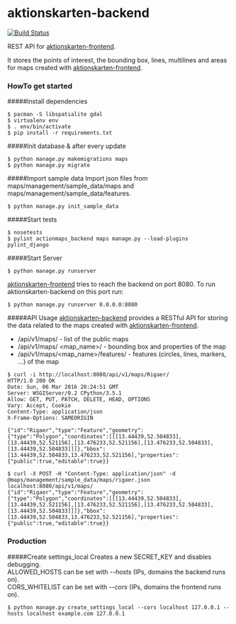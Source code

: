 # aktionskarten-backend

[![Build Status](https://travis-ci.org/KartographischeAktion/aktionskarten-backend.svg?branch=master)](https://travis-ci.org/KartographischeAktion/aktionskarten-backend)

REST API for [aktionskarten-frontend](https://github.com/KartographischeAktion/aktionskarten-frontend).

It stores the points of interest, the bounding box, lines, multilines and areas for maps created with [aktionskarten-frontend](https://github.com/KartographischeAktion/aktionskarten-frontend).

### HowTo get started

#####Install dependencies
```
$ pacman -S libspatialite gdal
$ virtualenv env
$ . env/bin/activate
$ pip install -r requirements.txt
```

#####Init database & after every update
```
$ python manage.py makemigrations maps
$ python manage.py migrate
```

#####Import sample data
Import json files from maps/management/sample_data/maps and maps/management/sample_data/features.
```
$ python manage.py init_sample_data
```

#####Start tests
```
$ nosetests
$ pylint actionmaps_backend maps manage.py --load-plugins pylint_django
```

#####Start Server
```
$ python manage.py runserver
```
[aktionskarten-frontend](https://github.com/KartographischeAktion/aktionskarten-frontend) tries to reach the backend on port 8080. To run aktionskarten-backend on this port run:
```
$ python manage.py runserver 0.0.0.0:8080
```

#####API Usage
[aktionskarten-backend](https://github.com/KartographischeAktion/aktionskarten-backend) provides a RESTful API for storing the data related to the maps created with [aktionskarten-frontend](https://github.com/KartographischeAktion/aktionskarten-frontend).<br>


* <host>/api/v1/maps/ - list of the public maps
* <host>/api/v1/maps/ \<map_name\>/ - bounding box and properties of the map
* <host>/api/v1/maps/\<map_name\>/features/ - features (circles, lines, markers, ...) of the map

```
$ curl -i http://localhost:8080/api/v1/maps/Rigaer/
HTTP/1.0 200 OK
Date: Sun, 06 Mar 2016 20:24:51 GMT
Server: WSGIServer/0.2 CPython/3.5.1
Allow: GET, PUT, PATCH, DELETE, HEAD, OPTIONS
Vary: Accept, Cookie
Content-Type: application/json
X-Frame-Options: SAMEORIGIN

{"id":"Rigaer","type":"Feature","geometry":{"type":"Polygon","coordinates":[[[13.44439,52.504833],[13.44439,52.521156],[13.476233,52.521156],[13.476233,52.504833],[13.44439,52.504833]]]},"bbox":[13.44439,52.504833,13.476233,52.521156],"properties":{"public":true,"editable":true}}

$ curl -X POST -H "Content-Type: application/json" -d @maps/management/sample_data/maps/rigaer.json localhost:8080/api/v1/maps/
{"id":"Rigaer","type":"Feature","geometry":{"type":"Polygon","coordinates":[[[13.44439,52.504833],[13.44439,52.521156],[13.476233,52.521156],[13.476233,52.504833],[13.44439,52.504833]]]},"bbox":[13.44439,52.504833,13.476233,52.521156],"properties":{"public":true,"editable":true}}
```

### Production

#####Create settings_local
Creates a new SECRET_KEY and disables debugging.<br>
ALLOWED_HOSTS can be set with *--hosts* (IPs, domains the backend runs on).<br>
CORS_WHITELIST can be set with *--cors* (IPs, domains the frontend runs on).
```
$ python manage.py create_settings_local --cors localhost 127.0.0.1 --hosts localhost example.com 127.0.0.1
```

